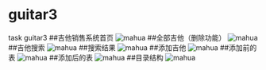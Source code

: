 # guitar3
task guitar3
##吉他销售系统首页
![mahua](http://o7q6guhd5.bkt.clouddn.com/%E5%90%89%E4%BB%96%E9%94%80%E5%94%AE%E7%B3%BB%E7%BB%9F%E9%A6%96%E9%A1%B5.PNG)
##全部吉他（删除功能）
![mahua](http://o7q6guhd5.bkt.clouddn.com/%E5%85%A8%E9%83%A8%E5%90%89%E4%BB%96%EF%BC%88%E5%88%A0%E9%99%A4%E5%8A%9F%E8%83%BD%EF%BC%89.PNG)
##吉他搜索
![mahua](http://o7q6guhd5.bkt.clouddn.com/%E5%90%89%E4%BB%96%E6%90%9C%E7%B4%A2.PNG)
##搜索结果
![mahua](http://o7q6guhd5.bkt.clouddn.com/%E6%90%9C%E7%B4%A2%E7%BB%93%E6%9E%9C.PNG)
##添加吉他
![mahua](http://o7q6guhd5.bkt.clouddn.com/%E6%90%9C%E7%B4%A2%E7%BB%93%E6%9E%9C.PNG)
##添加前的表
![mahua](http://o7q6guhd5.bkt.clouddn.com/%E6%B7%BB%E5%8A%A0%E5%89%8D%E7%9A%84%E8%A1%A8.PNG)
##添加后的表
![mahua](http://o7q6guhd5.bkt.clouddn.com/%E6%B7%BB%E5%8A%A0%E5%90%8E%E7%9A%84%E8%A1%A8.PNG)
##目录结构
![mahua](http://o7q6guhd5.bkt.clouddn.com/%E7%9B%AE%E5%BD%95%E7%BB%93%E6%9E%84.PNG)
